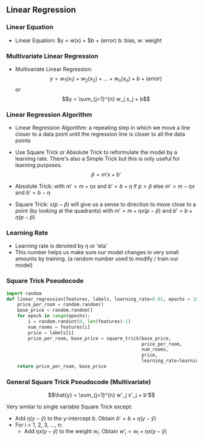## Linear Regression

### Linear Equation

- Linear Equation: $y = $w($x) + $b + (error)
b: bias, w: weight

### Multivariate Linear Regression

- Multivariate Linear Regression: $$y = w_1(x_1) + w_2(x_2) + ... + w_n(x_n) + b + (error)$$
or $$y = \sum_{j=1}^{n} w_j x_j + b$$

### Linear Regression Algorithm

- Linear Regression Algorithm: a repeating step in which we move a line closer to a data point until the regression line is closer to all the data points
- Use Square Trick or Absolute Trick to reformulate the model by a learning rate. There's also a Simple Trick but this is only useful for learning purposes.
$$\hat{p} = m'x + b'$$

- Absolute Trick:
with $m' = m + \eta x$ and $b' = b + \eta$ if $p > \hat{p}$
else $m' = m - \eta x$ and $b' = b - \eta$
- Square Trick: $x(p-\hat{p})$ will give us a sense to direction to move close to a point (by looking at the quadrants)
with $m' = m + \eta x(p-\hat{p})$ and $b' = b + \eta(p-\hat{p})$


### Learning Rate

- Learning rate is denoted by $\eta$ or 'eta'
- This number helps us make sure our model changes in very small amounts by training. (a random number used to modify / train our model)

### Square Trick Pseudocode

```python
import random
def linear_regression(features, labels, learning_rate=0.01, epochs = 1000):
    price_per_room = random.random()
    base_price = random.random()
    for epoch in range(epochs):
        i = random.randint(0, len(features)-1)
        num_rooms = features[i]
        price = labels[i]
        price_per_room, base_price = square_trick(base_price,
                                                  price_per_room,
                                                  num_rooms,
                                                  price,
                                                  learning_rate=learning_rate)
    return price_per_room, base_price
```

### General Square Trick Pseudocode (Multivariate)

$$\hat{y} = \sum_{j=1}^{n} w'_j x'_j + b'$$

Very similar to single variable Square Trick except:

- Add $\eta(y-\hat{y})$ to the y-intercept $b$. Obtain $b' = b + \eta(y-\hat{y})$
- For i = 1, 2, 3, ..., n:
  - Add $\eta x(y-\hat{y})$ to the weight $w_i$. Obtain $w'_i = w_i + \eta x(y-\hat{y})$
